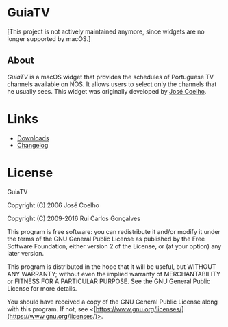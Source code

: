 # GuiaTV
[This project is not actively maintained anymore, since widgets are no longer supported by macOS.]

## About
*GuiaTV* is a macOS widget that provides the schedules of Portuguese TV channels available on NOS.
It allows users to select only the channels that he usually sees.
This widget was originally developed by [José Coelho](http://web.ist.utl.pt/~jose.alberto.coelho/).


# Links
* [Downloads](https://github.com/rcgoncalves/guiatv/releases/latest)
* [Changelog](https://github.com/rcgoncalves/guiatv/blob/master/CHANGELOG.md)


# License
GuiaTV

Copyright (C) 2006 José Coelho

Copyright (C) 2009-2016 Rui Carlos Gonçalves

This program is free software: you can redistribute it and/or modify it under the terms of the GNU General Public License as published by the Free Software Foundation, either version 2 of the License, or (at your option) any later version.

This program is distributed in the hope that it will be useful, but WITHOUT ANY WARRANTY; without even the implied warranty of MERCHANTABILITY or FITNESS FOR A PARTICULAR PURPOSE.
See the GNU General Public License for more details.

You should have received a copy of the GNU General Public License along with this program.
If not, see <[https://www.gnu.org/licenses/](https://www.gnu.org/licenses/)>.
